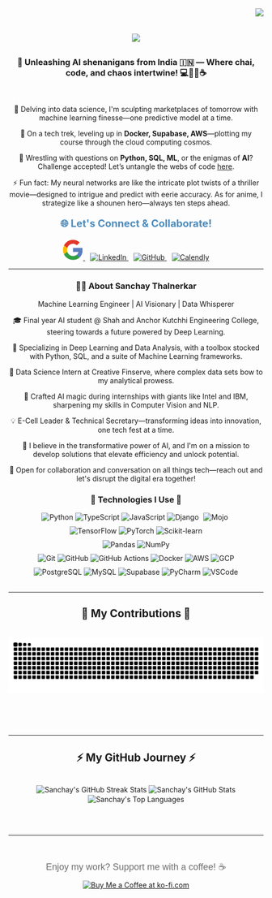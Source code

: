 <img align="right" src="https://visitor-badge.laobi.icu/badge?page_id=Sanchay-T.Sanchay-T" />

<h1 align="center">
    <img src="https://readme-typing-svg.herokuapp.com/?font=Righteous&size=30&center=true&vCenter=true&width=600&height=70&duration=4000&lines=Zooming+through+the+cosmos...;It's+Sanchay+Thalnerkar+dropping+in!+👋" />
</h1>


<h3 align="center">
  🌟 Unleashing AI shenanigans from India 🇮🇳 — Where chai, code, and chaos intertwine! 💻🤹‍♂️☕
</h3>

<br/>

<div align="center">
 
 🔭 Delving into data science, I'm sculpting marketplaces of tomorrow with machine learning finesse—one predictive model at a time.
 
 🌱 On a tech trek, leveling up in **Docker, Supabase, AWS**—plotting my course through the cloud computing cosmos.

💬 Wrestling with questions on **Python, SQL, ML**, or the enigmas of **AI**? Challenge accepted! Let’s untangle the webs of code [here](https://github.com/Sanchay-T/Sanchay-T/issues).

⚡ Fun fact: My neural networks are like the intricate plot twists of a thriller movie—designed to intrigue and predict with eerie accuracy. As for anime, I strategize like a shounen hero—always ten steps ahead.

 </div>
 
<div align="center">
  <p style="font-size:20px; font-weight:bold; color:#4b8bbe;">🌐 Let's Connect & Collaborate!</p>
  
  <!-- Gmail -->
  <a href="mailto:thalnerkarsanchay17@gmail.com" style="margin-right: 10px;">
    <img height="40" src="https://raw.githubusercontent.com/devicons/devicon/master/icons/google/google-original.svg" alt="Gmail" />
  </a>
  
  <!-- LinkedIn -->
  <a href="https://www.linkedin.com/in/sanchay-thalnerkar-0b8a47215/" target="_blank" style="margin-right: 10px;">
    <img height="40" src="https://www.vectorlogo.zone/logos/linkedin/linkedin-icon.svg" alt="LinkedIn" />
  </a>

  <!-- GitHub -->
  <a href="https://github.com/Sanchay-T" target="_blank" style="margin-right: 10px;">
    <img height="40" src="https://www.vectorlogo.zone/logos/github/github-icon.svg" alt="GitHub" />
  </a>

  <!-- Calendly -->
  <a href="https://cal.com/sanchay-sachin-thalnerkar-k4acm3/15min" target="_blank">
    <img height="30" src="https://cal.com/logo-white.svg" alt="Calendly" /> <!-- Reduced height for Calendly -->
  </a>

</div>


<hr/>


 <!-- About Me Section -->
<div align="center">
  <h3>👨‍🚀 About Sanchay Thalnerkar</h3>
  <p>Machine Learning Engineer | AI Visionary | Data Whisperer</p>
  <p>🎓 Final year AI student @ Shah and Anchor Kutchhi Engineering College, steering towards a future powered by Deep Learning.</p>
  <p>🧠 Specializing in Deep Learning and Data Analysis, with a toolbox stocked with Python, SQL, and a suite of Machine Learning frameworks.</p>
  <p>🏅 Data Science Intern at Creative Finserve, where complex data sets bow to my analytical prowess.</p>
  <p>🔨 Crafted AI magic during internships with giants like Intel and IBM, sharpening my skills in Computer Vision and NLP.</p>
  <p>💡 E-Cell Leader & Technical Secretary—transforming ideas into innovation, one tech fest at a time.</p>
  <p>🚀 I believe in the transformative power of AI, and I'm on a mission to develop solutions that elevate efficiency and unlock potential.</p>
  <p>🤝 Open for collaboration and conversation on all things tech—reach out and let's disrupt the digital era together!</p>
</div>
 
<div align="center">
  <h3>🔨 Technologies I Use 🔨</h3>
  
  <!-- Programming Languages & Frameworks -->
  <div style="margin-bottom: 10px;">
    <img height="40" src="https://skillicons.dev/icons?i=python&perline=10" alt="Python" />
    <img height="40" src="https://skillicons.dev/icons?i=typescript&perline=10" alt="TypeScript" />
    <img height="40" src="https://skillicons.dev/icons?i=javascript&perline=10" alt="JavaScript" />
    <img height="40" src="https://skillicons.dev/icons?i=django&perline=10" alt="Django" />
    <!-- Custom Mojo Icon -->
    <img height="40" src="https://i.postimg.cc/FsWGR5Sx/Mojo.png" alt="Mojo" style="margin: 0 5px;" />
  </div>
  
  
  <!-- Machine Learning Frameworks -->
  <div style="margin-bottom: 10px;">
    <img src="https://skillicons.dev/icons?i=tensorflow&perline=3" alt="TensorFlow" />
    <img src="https://skillicons.dev/icons?i=pytorch&perline=3" alt="PyTorch" />
    <img src="https://skillicons.dev/icons?i=sklearn&perline=3" alt="Scikit-learn" />
  </div>
  
  <!-- Data Handling Libraries -->
  <div style="margin-bottom: 10px;">
    <img src="https://skillicons.dev/icons?i=pandas&perline=3" alt="Pandas" />
    <img src="https://skillicons.dev/icons?i=numpy&perline=3" alt="NumPy" />
  </div>

  <!-- Tools & IDEs -->
  <div style="margin-bottom: 10px;">
    <img src="https://skillicons.dev/icons?i=git&perline=3" alt="Git" />
    <img src="https://skillicons.dev/icons?i=github&perline=3" alt="GitHub" />
    <img src="https://skillicons.dev/icons?i=githubactions&perline=3" alt="GitHub Actions" />
    <img src="https://skillicons.dev/icons?i=docker&perline=3" alt="Docker" />
    <img src="https://skillicons.dev/icons?i=aws&perline=3" alt="AWS" />
    <img src="https://skillicons.dev/icons?i=gcp&perline=3" alt="GCP" />
  </div>

  <!-- Databases & Other Tools -->
  <div>
    <img src="https://skillicons.dev/icons?i=postgres&perline=3" alt="PostgreSQL" />
    <img src="https://skillicons.dev/icons?i=mysql&perline=3" alt="MySQL" />
    <img src="https://skillicons.dev/icons?i=supabase&perline=3" alt="Supabase" />
    <img src="https://skillicons.dev/icons?i=pycharm&perline=3" alt="PyCharm" />
    <img src="https://skillicons.dev/icons?i=vscode&perline=3" alt="VSCode" />
  </div>
</div>



<br/>
<hr/>

<div align="center">
  <h2>🐍 My Contributions 🐍</h2>
  <br>
  <img alt="snake eating my contributions" src="https://raw.githubusercontent.com/Sanchay-T/Sanchay-T/output/github-contribution-grid-snake.svg" />
  
  <br/><br/><br/>
</div>

<hr/>

<h2 align="center">⚡ My GitHub Journey ⚡</h2>
<br>
<div align=center>
  <!-- GitHub Streak Stats -->
  <img width=390 src="https://github-readme-streak-stats.herokuapp.com/?user=Sanchay-T&theme=tokyonight&border_radius=10" alt="Sanchay's GitHub Streak Stats"/>
  
  <!-- GitHub Stats -->
  <img width=390 src="https://github-readme-stats.vercel.app/api?username=Sanchay-T&show_icons=true&theme=tokyonight&border_radius=10" alt="Sanchay's GitHub Stats" />

  <br/>

  <!-- Top Languages -->
  <img width=325 align="center" src="https://github-readme-stats.vercel.app/api/top-langs/?username=Sanchay-T&theme=tokyonight&border_radius=10&langs_count=8&layout=compact" alt="Sanchay's Top Languages" />
</div>

<br/><br/>

<hr/>

<br/>

<div align="center">
    <p style="font-size:18px; color:#6d6d6d; font-family:Arial, sans-serif; margin-bottom:10px;">
        Enjoy my work? Support me with a coffee! ☕
    </p>
    <a href='ko-fi.com/sanchay' target='_blank'>
        <img height='50' style='border:0px; height:50px;' src='https://storage.ko-fi.com/cdn/kofi1.png?v=3' alt='Buy Me a Coffee at ko-fi.com' />
    </a>
</div>

<br/>


